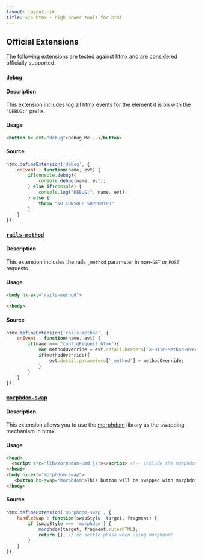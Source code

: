 ```yaml
---
layout: layout.njk
title: </> htmx - high power tools for html
---
```


## Official Extensions

The following extensions are tested against htmx and are considered officially supported.

### <a name="debug">[`debug`](#debug)

#### Description

This extension includes log all htmx events for the element it is on with the `"DEBUG:"` prefix.

#### Usage

```html
<button hx-ext="debug">Debug Me...</button>
```

#### Source

```javascript
htmx.defineExtension('debug', {
    onEvent : function(name, evt) {
        if(console.debug){
            console.debug(name, evt);
        } else if(console) {
            console.log("DEBUG:", name, evt);
        } else {
            throw "NO CONSOLE SUPPORTED"
        }
    }
});
```

### <a name="rails-method">[`rails-method`](#rails-method)

#### Description

This extension includes the rails `_method` parameter in non-`GET` or `POST` requests.

#### Usage

```html
<body hx-ext="rails-method">
 ...
</body>
```

#### Source

```javascript
htmx.defineExtension('rails-method', {
    onEvent : function(name, evt) {
        if(name === "configRequest.htmx"){
            var methodOverride = evt.detail.headers['X-HTTP-Method-Override'];
            if(methodOverride){
                evt.detail.parameters['_method'] = methodOverride;
            }
        }
    }
});
```

### <a name="morphdom-swap">[`morphdom-swap`](#morphdom-swap)

#### Description

This extension allows you to use the [morphdom](https://github.com/patrick-steele-idem/morphdom) library as the
swapping mechanism in htmx.

#### Usage

```html
<head>
  <script src="lib/morphdom-umd.js"></script> <!-- include the morphdom library -->
</head>
<body hx-ext="morphdom-swap">
   <button hx-swap="morphdom">This button will be swapped with morphdom!</button>
</body>
```

#### Source

```javascript
htmx.defineExtension('morphdom-swap', {
    handleSwap : function(swapStyle, target, fragment) {
        if (swapStyle === 'morphdom') {
            morphdom(target, fragment.outerHTML);
            return []; // no settle phase when using morphdom!
        }
    }
});
```